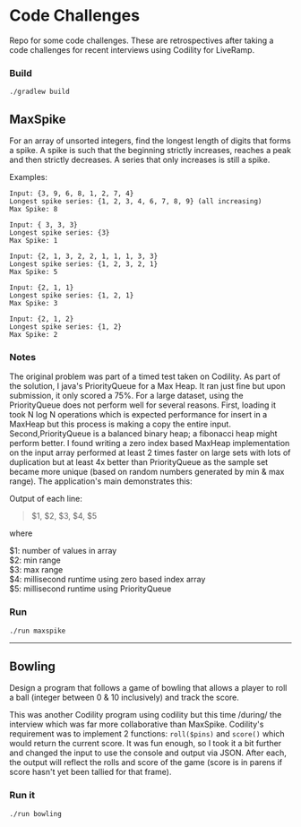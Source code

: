 # Code Challenges

Repo for some code challenges. These are retrospectives after
taking a code challenges for recent interviews using Codility 
for LiveRamp.

### Build
`./gradlew build`

## MaxSpike
For an array of unsorted integers, find the longest length of
digits that forms a spike. A spike is such that the beginning
strictly increases, reaches a peak and then strictly decreases.
A series that only increases is still a spike.  

Examples:
```
Input: {3, 9, 6, 8, 1, 2, 7, 4}
Longest spike series: {1, 2, 3, 4, 6, 7, 8, 9} (all increasing)
Max Spike: 8

Input: { 3, 3, 3}
Longest spike series: {3}
Max Spike: 1

Input: {2, 1, 3, 2, 2, 1, 1, 1, 3, 3}
Longest spike series: {1, 2, 3, 2, 1}
Max Spike: 5

Input: {2, 1, 1}
Longest spike series: {1, 2, 1}
Max Spike: 3

Input: {2, 1, 2}
Longest spike series: {1, 2}
Max Spike: 2
```

### Notes
The original problem was part of a timed test taken on Codility.
As part of the solution, I java's PriorityQueue for a Max Heap.
It ran just fine but upon submission, it only scored a 75%.  For
a large dataset, using the PriorityQueue does not perform well
for several reasons.  First, loading it took N log N operations
which is expected performance for insert in a MaxHeap but this process
is making a copy the entire input.  Second,PriorityQueue is a
balanced binary heap; a fibonacci heap might perform better.  I
found writing a zero index based MaxHeap implementation on the
input array performed at least 2 times faster on large sets with
lots of duplication but at least 4x better
than PriorityQueue as the sample set became more unique
(based on random numbers generated by min & max range). The
application's main demonstrates this:

Output of each line:
>$1, $2, $3, $4, $5

where

$1: number of values in array  
$2: min range  
$3: max range  
$4: millisecond runtime using zero based index array  
$5: millisecond runtime using PriorityQueue  

### Run
`./run maxspike`

---
## Bowling
Design a program that follows a game of bowling that allows
a player to roll a ball (integer between 0 & 10 inclusively)
and track the score.

This was another Codility program using codility but this
time /during/ the interview which was far more collaborative
than MaxSpike.  Codility's requirement was to implement 2 functions:
``roll($pins)`` and ``score()`` which would return the current score.
It was fun enough, so I took it a bit further and changed the input to
use the console and output via JSON.  After each, the output will
reflect the rolls and score of the game (score is in parens if
score hasn't yet been tallied for that frame).

### Run it
`./run bowling`
